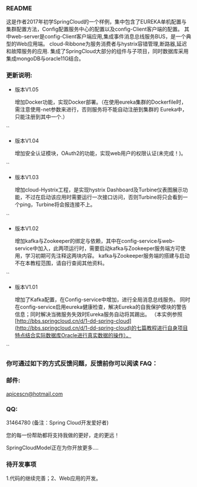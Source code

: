 ### README


   这是作者2017年初学SpringCloud的一个样例，集中包含了EUREKA单机配置与集群配置方法，Config配置服务中心的配置以及config-Client客户端的配置。
   其中web-server是config-Client客户端应用,集成事件消息总线服务BUS，是一个典型的Web应用端。
   cloud-Ribbone为服务消费者与hystrix容错管理,断路器,延迟和故障服务的应用.
   集成了SpringCloud大部分的组件与子项目，同时数据库采用集成mongoDB与oracle11G结合。

### 更新说明:

- 版本V1.05

    增加Docker功能，实现Docker部署。（在使用eureka集群的Dockerfile时，需注意使用-net参数来进行，否则服务将不能自动注册到集群的 Eureka中，只能注册到其中一个.）

``
- 版本V1.04

    增加安全认证模块，OAuth2的功能，实现web用户的权限认证(未完成！)。
    
``    
- 版本V1.03
    
    增加cloud-Hystrix工程，是实现hystrix Dashboard及Turbine仪表图展示功能，不过在启动该应用时需要运行一次接口访问，否则Turbine将只会看到一个ping，Turbine将会报连接不上。

``
- 版本V1.02
    
    增加kafka与Zookeeper的绑定与依赖，其中在config-service与web-service中加入，此两项运行时，需要启动kafka与Zookeeper服务端方可使用，学习初期可先注释这两块内容。
    kafka与Zookeeper服务端的搭建与启动不在本教程范围，请自行查阅其他资料。

``
- 版本V1.01

    增加了Kafka配置，在Config-service中增加，进行全局消息总线服务。
    同时在config-service启用eureka健康检查，解决Eureka的自我保护模块的警告信息；同时解决当微服务失效时Eureka服务自动将其踢出。
    （本实例参照[http://bbs.springcloud.cn/d/1-dd-spring-cloud](http://bbs.springcloud.cn/d/1-dd-spring-cloud)的七篇教程进行自身项目特点结合实际数据库Oracle进行真实数据的操作）。

``

### 你可通过如下的方式反馈问题，反馈前你可以阅读 FAQ：


### 邮件:
 apicescn@hotmail.com
 
### QQ:

 31464780 (备注：Spring Cloud开发爱好者)

您的每一份帮助都将支持我做的更好，走的更远！

SpringCloudModel正在为你开放更多....

### 待开发事项

1.代码的继续完善；2、Web应用的开发。